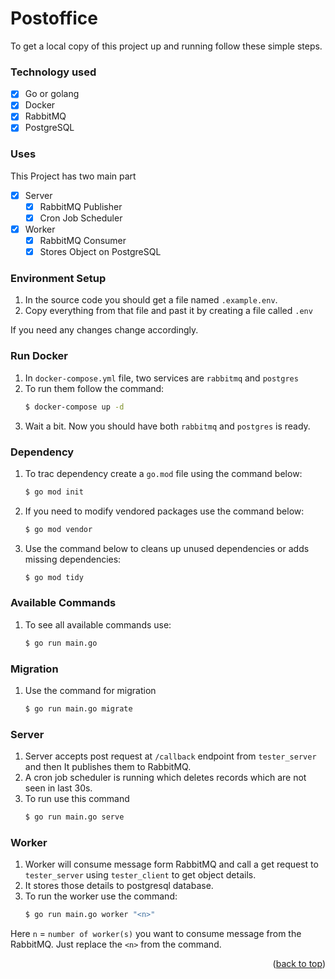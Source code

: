 # Postoffice

<!-- GETTING STARTED -->
To get a local copy of this project up and running follow these simple steps.


### Technology used
- [X] Go or golang
- [X] Docker
- [X] RabbitMQ
- [X] PostgreSQL

### Uses
This Project has two main part
- [x] Server
    - [x] RabbitMQ Publisher
    - [x] Cron Job Scheduler
- [x] Worker
    - [x] RabbitMQ Consumer
    - [x] Stores Object on PostgreSQL

### Environment Setup
1. In the source code you should get a file named `.example.env`.
2. Copy everything from that file and past it by creating a file called `.env`

If you need any changes change accordingly.

### Run Docker
1. In `docker-compose.yml` file, two services are `rabbitmq` and `postgres`
2. To run them follow the command:
   ```sh
   $ docker-compose up -d
   ```
3. Wait a bit. Now you should have both `rabbitmq` and `postgres` is ready.

### Dependency
1. To trac dependency create a `go.mod` file using the command below:
   ```sh
   $ go mod init 
   ```
2. If you need to modify vendored packages use the command below:
   ```sh
   $ go mod vendor 
   ```
3. Use the command below to cleans up unused dependencies or adds missing dependencies:
   ```sh
   $ go mod tidy 
   ```
### Available Commands
1. To see all available commands use:
   ```sh
   $ go run main.go
   ```

### Migration
1. Use the command for migration
   ```sh
   $ go run main.go migrate
   ```

### Server
1. Server accepts post request at `/callback` endpoint from `tester_server` and then It publishes them to RabbitMQ.
2. A cron job scheduler is running which deletes records which are not seen in last 30s.
3. To run use this command
   ```sh
   $ go run main.go serve 
   ```
### Worker
1. Worker will consume message form RabbitMQ and call a get request to `tester_server` using `tester_client` to get object details.
2. It stores those details to postgresql database.
3. To run the worker use the command:
   ```sh
   $ go run main.go worker "<n>"
   ```
Here `n` = `number of worker(s)` you want to consume message from the RabbitMQ. Just replace the `<n>` from the command.



<p align="right">(<a href="#top">back to top</a>)</p>
